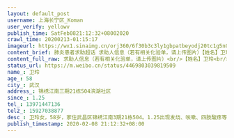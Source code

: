 ```yaml
---
layout: default_post
username: 上海长宁区_Koman
user_verify: yellowv
publish_time: SatFeb0821:12:32+08002020
crawl_time: 20200213-01:15:17
imageurl: https://wx1.sinaimg.cn/orj360/6f30b3c3ly1gbpatbeyodj20tc1g5n0g.jpg,https://wx2.sinaimg.cn/orj360/6f30b3c3ly1gbpatbtf7rj20u0140n0h.jpg
content_brief: 肺炎患者求助超话 求助人信息（若有相关化验单，请上传图片）【姓名】卫玲【年龄】58【所在城市】武汉【所在小区、社区】锦绣江南三期21栋504 滨湖社区【患病时间】1.25【联系方式】139 7144 7136【其他紧急联系人】159 2703 8877【病情描述】 卫玲 女，58岁，家住武昌区锦绣江南3期21栋5 ...全文
content_full_raw: 求助人信息（若有相关化验单，请上传图片）<br/>【姓名】卫玲<br/>【年龄】58<br/>【所在城市】武汉<br/>【所在小区、社区】锦绣江南三期21栋504滨湖社区<br/>【患病时间】1.25<br/>【联系方式】13971447136<br/>【其他紧急联系人】15927038877<br/>【病情描述】<br/>卫玲女，58岁，家住武昌区锦绣江南3期21栋504。1.25出现发烧、咳嗽、四肢酸疼等症状，1.29日症状加重，呼吸困难，去看病但医院床位已满，无法收治入院，只能回家隔离治疗。2.5日七医院的医生已经确诊新肺，开了住院单，但还是由于无床位无法收治入院。目前病情越来越严重，发热、腹泻，剧烈咳嗽、呼吸困难、无法活动，每天无法进食，病情危重，血氧只有73。家里外婆因为新肺已经于2.8日下午去世，爸爸有高血压和心脏病，自己有糖尿病，家里还有2个小朋友，随时会被感染。现急需床位入院治疗。我们全家人已经崩溃，请求政府、国家、社会帮助。我们请求入院治疗请求活下去。真心求大家帮助。🙏🙏🙏电话:13971447136
status_url: https://m.weibo.cn/status/4469803039819509
name_: 卫玲
age_: 58
city_: 武汉
address_: 锦绣江南三期21栋504滨湖社区
since_: 1.25
tel_: 13971447136
tel2_: 15927038877
desc_: 卫玲女，58岁，家住武昌区锦绣江南3期21栋504。1.25出现发烧、咳嗽、四肢酸疼等症状，1.29日症状加重，呼吸困难，去看病但医院床位已满，无法收治入院，只能回家隔离治疗。2.5日七医院的医生已经确诊新肺，开了住院单，但还是由于无床位无法收治入院。目前病情越来越严重，发热、腹泻，剧烈咳嗽、呼吸困难、无法活动，每天无法进食，病情危重，血氧只有73。家里外婆因为新肺已经于2.8日下午去世，爸爸有高血压和心脏病，自己有糖尿病，家里还有2个小朋友，随时会被感染。现急需床位入院治疗。我们全家人已经崩溃，请求政府、国家、社会帮助。我们请求入院治疗请求活下去。真心求大家帮助。🙏🙏🙏电话13971447136
publish_timestamp: 2020-02-08 21:12:32+08:00
---
```

